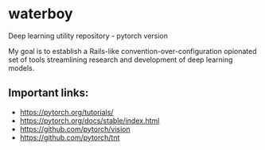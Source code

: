 # waterboy
Deep learning utility repository - pytorch version

My goal is to establish a Rails-like convention-over-configuration opionated set of tools streamlining research and development of deep learning models.

## Important links:

- https://pytorch.org/tutorials/
- https://pytorch.org/docs/stable/index.html
- https://github.com/pytorch/vision
- https://github.com/pytorch/tnt